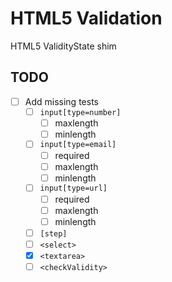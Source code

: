 # HTML5 Validation

HTML5 ValidityState shim

## TODO

* [ ] Add missing tests
  * [ ] `input[type=number]`
    * [ ] maxlength
    * [ ] minlength
  * [ ] `input[type=email]`
    * [ ] required
    * [ ] maxlength
    * [ ] minlength
  * [ ] `input[type=url]`
    * [ ] required
    * [ ] maxlength
    * [ ] minlength
  * [ ] `[step]`
  * [ ] `<select>`
  * [x] `<textarea>`
  * [ ] `<checkValidity>`
